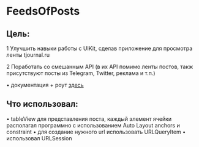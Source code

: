 # FeedsOfPosts

## Цель: 

1 Улучшить навыки работы с UIKit, сделав приложение для просмотра ленты tjournal.ru 

2 Поработать со смешанным API (в их API помимо ленты постов, такж присутствуют посты из Telegram, Twitter, реклама и т.п.)

• документация + роут [здесь](https://cmtt-ru.github.io/osnova-api/v2/swagger.html#/Timeline/getTimeline)

## Что использовал:
• tableView для представления поста, каждый элемент ячейки располагал программно с использованием Auto Layout anchors и constraint
• для создание нужного url использовать URLQueryItem
• использовал URLSession
